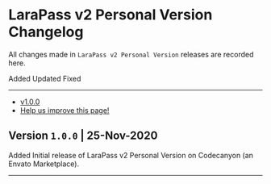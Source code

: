 # LaraPass v2 Personal Version Changelog

All changes made in `LaraPass v2 Personal Version` releases are recorded here.

<larecipe-badge type="success">Added</larecipe-badge>
<larecipe-badge type="warning">Updated</larecipe-badge>
<larecipe-badge type="danger">Fixed</larecipe-badge>

---

- [v1.0.0](#1.0.0)
- [<a href="https://github.com/larapass/docs/edit/master/resources/docs/personal/changelog.md" target="_blank"><i class="fa fa-edit"></i> Help us improve this page!</a>](#)


<a name="1.0.0"></a>
## Version **`1.0.0`** | 25-Nov-2020

<larecipe-card>
	<larecipe-badge type="success">Added</larecipe-badge> Initial release of LaraPass v2 Personal Version on Codecanyon (an Envato Marketplace).<br/>
</larecipe-card>

---